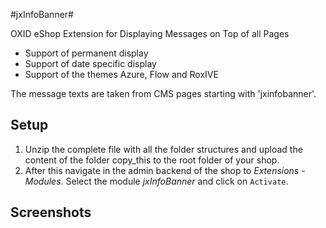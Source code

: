 #jxInfoBanner#

OXID eShop Extension for Displaying Messages on Top of all Pages

  - Support of permanent display
  - Support of date specific display
  - Support of the themes Azure, Flow and RoxIVE

The message texts are taken from CMS pages starting with 'jxinfobanner'.


## Setup ##

1. Unzip the complete file with all the folder structures and upload the content of the folder copy_this to the root folder of your shop.
2. After this navigate in the admin backend of the shop to _Extensions_ - _Modules_. Select the module _jxInfoBanner_ and click on `Activate`.

  
## Screenshots ##

